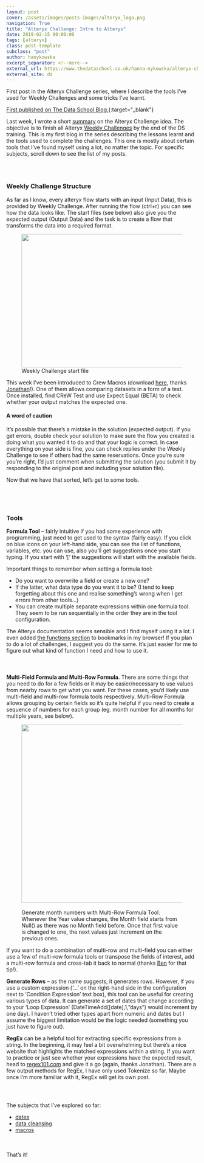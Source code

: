 ```yaml
---
layout: post
cover: /assets/images/posts-images/alteryx_logo.png
navigation: True
title: "Alteryx Challenge: Intro to Alteryx"
date: 2019-02-15 00:00:00
tags: [alteryx]
class: post-template
subclass: "post"
author: hanykowska
excerpt_separator: <!--more-->
external_url: https://www.thedataschool.co.uk/hanna-nykowska/alteryx-challenge-intro-to-alteryx/
external_site: ds
---
```


First post in the Alteryx Challenge series, where I describe the tools I’ve used for Weekly Challenges and some tricks I’ve learnt.

[First published on The Data School Blog.]({{page.external_url}}){:target="\_blank"}

<!--more-->

<p>Last week, I wrote a short <a href="https://www.thedataschool.co.uk/hanna-nykowska/week-1-done-15-more-to-go/">summary</a> on the Alteryx Challenge idea. The objective is to finish all Alteryx <a href="https://community.alteryx.com/t5/Weekly-Challenge/Weekly-Challenge-Index-amp-Welcome/td-p/48275">Weekly Challenges</a> by the end of the DS training. This is my first blog in the series describing the lessons learnt and the tools used to complete the challenges. This one is mostly about certain tools that I’ve found myself using a lot, no matter the topic. For specific subjects, scroll down to see the list of my posts.</p>

<div style="height:30px" aria-hidden="true" class="wp-block-spacer"></div>

<h3>Weekly Challenge Structure</h3>

<p>As far as I know, every alteryx flow starts with an input (Input Data), this is provided by Weekly Challenge. After running the flow (ctrl+r) you can see how the data looks like. The start files (see below) also give you the expected output (Output Data) and the task is to create a flow that transforms the data into a required format. </p>

<figure class="wp-block-image"><img loading="lazy" width="691" height="351" src="https://www.thedataschool.co.uk/content/images/wordpress/2019/02/weekly-challenge-file.png" alt="" class="wp-image-23659" srcset="https://www.thedataschool.co.uk/content/images/wordpress/2019/02/weekly-challenge-file.png 691w, https://www.thedataschool.co.uk/content/images/wordpress/2019/02/weekly-challenge-file-300x152.png 300w" sizes="(max-width: 691px) 100vw, 691px" /><figcaption>Weekly Challenge start file</figcaption></figure>

<p>This week I’ve been introduced to Crew Macros (download <a href="http://www.chaosreignswithin.com/p/macros.html">here</a>, thanks <a href="https://twitter.com/VizMyData">Jonathan</a>!). One of them allows comparing datasets in a form of a test. Once installed, find CReW Test and use Expect Equal (BETA) to check whether your output matches the expected one.</p>

<h4> A word of caution </h4>

<p>It’s possible that there’s a mistake in the solution (expected output). If you get errors, double check your solution to make sure the flow you created is doing what you wanted it to do and that your logic is correct. In case everything on your side is fine, you can check replies under the Weekly Challenge to see if others had the same reservations. Once you’re sure you’re right, I’d just comment when submitting the solution (you submit it by responding to the original post and including your solution file).</p>

<p>Now that we have that sorted, let’s get to some tools.</p>

<div style="height:45px" aria-hidden="true" class="wp-block-spacer"></div>

<h3>Tools</h3>

<p><strong>Formula Tool</strong> &#8211; fairly intuitive if you had some experience with programming, just need to get used to the syntax (fairly easy). If you click on blue icons on your left-hand side, you can see the list of functions, variables, etc. you can use, also you’ll get suggestions once you start typing. If you start with ‘[‘ the suggestions will start with the available fields. </p>

<p>Important things to remember when setting a formula tool: </p>

<ul><li>Do you want to overwrite a field or create a new one?</li><li>If the latter, what data type do you want it to be? (I tend to keep forgetting about this one and realise something’s wrong when I get errors from other tools…)</li><li>You can create multiple separate expressions within one formula tool. They seem to be run sequentially in the order they are in the tool configuration.</li></ul>

<p>The Alteryx documentation seems sensible and I find myself using it a lot. I even added <a href="https://help.alteryx.com/2018.2/Reference/Functions.htm">the functions section</a> to bookmarks in my browser! If you plan to do a lot of challenges, I suggest you do the same. It&#8217;s just easier for me to figure out what kind of function I need and how to use it.</p>

<div style="height:25px" aria-hidden="true" class="wp-block-spacer"></div>

<p><strong>Multi-Field Formula and Multi-Row Formula</strong>. There are some things that you need to do for a few fields or it may be easier/necessary to use values from nearby rows to get what you want. For these cases, you’d likely use multi-field and multi-row formula tools respectively. Multi-Row Formula allows grouping by certain fields so it’s quite helpful if you need to create a sequence of numbers for each group (eg. month number for all months for multiple years, see below).</p>

<div class="wp-block-image"><figure class="aligncenter is-resized"><img loading="lazy" src="https://www.thedataschool.co.uk/content/images/wordpress/2019/02/generate-rows-1.png" alt="" class="wp-image-23665" width="434" height="469" srcset="https://www.thedataschool.co.uk/content/images/wordpress/2019/02/generate-rows-1.png 458w, https://www.thedataschool.co.uk/content/images/wordpress/2019/02/generate-rows-1-278x300.png 278w" sizes="(max-width: 434px) 100vw, 434px" /><figcaption> <br>Generate month numbers with Multi-Row Formula Tool. <br>Whenever the Year value changes, the Month field starts from Null() as there was no Month field before. Once that first value is changed to one, the next values just increment on the previous ones.  <br></figcaption></figure></div>

<p>If you want to do a combination of multi-row and multi-field you can either use a few of multi-row formula tools or transpose the fields of interest, add a multi-row formula and cross-tab it back to normal (thanks <a href="https://twitter.com/benjnmoss">Ben</a> for that tip!).<br></p>

<p><strong>Generate Rows</strong> &#8211; as the name suggests, it generates rows. However, if you use a custom expression (‘&#8230;’ on the right-hand side in the configuration next to ‘Condition Expression’ text box), this tool can be useful for creating various types of data. It can generate a set of dates that change according to your ‘Loop Expression’ (DateTimeAdd([date],1,&#8221;days&#8221;) would increment by one day). I haven’t tried other types apart from numeric and dates but I assume the biggest limitation would be the logic needed (something you just have to figure out).</p>

<p><strong>RegEx</strong> can be a helpful tool for extracting specific expressions from a string. In the beginning, it may feel a bit overwhelming but there&#8217;s a nice website that highlights the matched expressions within a string. If you want to practice or just see whether your expressions have the expected result, head to <a href="https://regex101.com/">regex101.com</a> and give it a go (again, thanks Jonathan). There are a few output methods for RegEx, I have only used Tokenize so far. Maybe once I&#8217;m more familiar with it, RegEx will get its own post.</p>

<div style="height:29px" aria-hidden="true" class="wp-block-spacer"></div>

<p>The subjects that I&#8217;ve explored so far:</p>

<ul><li><a href="https://www.thedataschool.co.uk/hanna-nykowska/alteryx-challenge-dates/">dates</a></li><li><a href="https://www.thedataschool.co.uk/hanna-nykowska/alteryx-challenge-data-cleansing/">data cleansing</a></li><li><a href="https://www.thedataschool.co.uk/hanna-nykowska/alteryx-challenge-macros/">macros</a></li></ul>

<div style="height:20px" aria-hidden="true" class="wp-block-spacer"></div>

<p>That&#8217;s it!</p>
